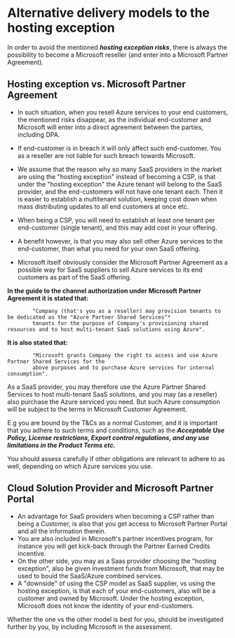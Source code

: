 # Alternative delivery models to the hosting exception

In order to avoid the mentioned _**hosting exception risks**_, there is always the
possibility to become a Microsoft reseller (and enter into a Microsoft
Partner Agreement). 


## Hosting exception vs. Microsoft Partner Agreement 

- In such situation, when you resell Azure services to your end customers, the mentioned risks disappear, as the
individual end-customer and Microsoft will enter into a direct agreement between the parties, including DPA.

- If end-customer is in breach it will only affect such end-customer. You as a reseller are not liable for such
breach towards Microsoft.

- We assume that the reason why so many SaaS providers in the market are using the "hosting exception" instead of becoming a CSP, is that under the "hosting exception" the Azure tenant will belong to the SaaS provider, and the end-customers will not have one tenant each. Then it is easier to establish a multitenant solution, keeping cost down when mass distributing updates to all end customers at once etc.

- When being a CSP, you will need to establish at least one tenant per end-customer (single tenant), and this may add cost in your offering. 

- A benefit however, is that you may also sell other Azure services to the end-customer, than what you need for your own SaaS offering.

- Microsoft itself obviously consider the Microsoft Partner Agreement as a possible way for SaaS suppliers to sell Azure services to its end
customers as part of the SaaS offering.



**In the guide to the channel authorization under Microsoft Partner Agreement it is stated that:** 

            "Company (that's you as a reseller) may provision tenants to be dedicated as the "Azure Partner Shared Services"*
            tenants for the purpose of Company's provisioning shared resources and to host multi-tenant SaaS solutions using Azure". 

**It is also stated that:** 

            "Microsoft grants Company the right to access and use Azure Partner Shared Services for the 
            above purposes and to purchase Azure services for internal consumption".


As a SaaS provider, you may therefore use the Azure Partner Shared
Services to host multi-tenant SaaS solutions, and you may (as a
reseller) also purchase the Azure serviced you need. But such Azure
consumption will be subject to the terms in Microsoft Customer
Agreement.

E.g you are bound by the T&Cs as a normal Customer, and it is
important that you adhere to such terms and conditions, such as the
**_Acceptable Use Policy, License restrictions, Export control regulations,
and any use limitations in the Product Terms etc._** 

You should assess carefully if other obligations are relevant to adhere to as well,
depending on which Azure services you use.

## Cloud Solution Provider and Microsoft Partner Portal 
- An advantage for SaaS providers when becoming a CSP rather than being a
Customer, is also that you get access to Microsoft Partner Portal and
all the information therein.
- You are also included in Microsoft's partner incentives program, for instance you will get kick-back through the
Partner Earned Credits incentive.
- On the other side, you may as a Saas provider choosing the "hosting exception", also be given investment
funds from Microsoft, that may be used to bouid the SaaS/Azure combined
services.
- A "downside" of using the CSP model as SaaS supplier, vs using the
hosting exception, is that each of your end-customers, also will be a
customer and owned by Microsoft. Under the hosting exception, Microsoft
does not know the identity of your end-customers.

Whether the one vs the other model is best for you, should be
investigated further by you, by including Microsoft in the assessment.

